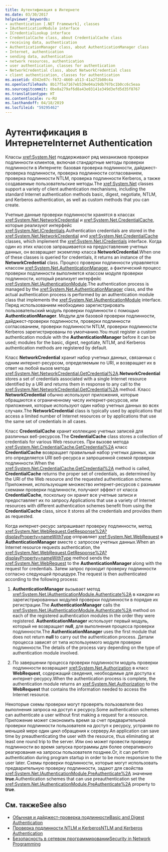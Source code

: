 ```yaml
---
title: Аутентификация в Интернете
ms.date: 03/30/2017
helpviewer_keywords:
- authentication [.NET Framework], classes
- IAuthenticationModule interface
- ICredentialLookup interface
- CredentialCache class, about CredentialCache class
- receiving data, authentication
- AuthenticationManager class, about AuthenticationManager class
- Internet, authentication
- sending data, authentication
- network resources, authentication
- user authentication, classes for authentication
- NetworkCredential class, about NetworkCredential class
- client authentication, classes for authentication
ms.assetid: d342e87c-f672-4660-a513-41a2f2b80c4a
ms.openlocfilehash: 8b17f5a7167eb539e04a19db797bc1b0cc6c5eaa
ms.sourcegitcommit: 0be8a279af6d8a43e03141e349d3efd5d35f8767
ms.translationtype: HT
ms.contentlocale: ru-RU
ms.lasthandoff: 04/18/2019
ms.locfileid: "59295462"
---
```

# <a name="internet-authentication"></a><span data-ttu-id="b6b33-102">Аутентификация в Интернете</span><span class="sxs-lookup"><span data-stu-id="b6b33-102">Internet Authentication</span></span>
<span data-ttu-id="b6b33-103">Классы <xref:System.Net> поддерживают ряд механизмов проверки подлинности клиентов, включая стандартные методы проверки подлинности в Интернете: базовая проверка подлинности, дайджест-проверка подлинности, проверка подлинности согласованием, проверка подлинности NTLM, проверка подлинности Kerberos, а также создаваемые пользовательские методы.</span><span class="sxs-lookup"><span data-stu-id="b6b33-103">The <xref:System.Net> classes support a variety of client authentication mechanisms, including the standard Internet authentication methods basic, digest, negotiate, NTLM, and Kerberos authentication, as well as custom methods that you can create.</span></span>  
  
 <span data-ttu-id="b6b33-104">Учетные данные проверки подлинности хранятся в классах <xref:System.Net.NetworkCredential> и <xref:System.Net.CredentialCache>, которые реализуют интерфейс <xref:System.Net.ICredentials>.</span><span class="sxs-lookup"><span data-stu-id="b6b33-104">Authentication credentials are stored in the <xref:System.Net.NetworkCredential> and <xref:System.Net.CredentialCache> classes, which implement the <xref:System.Net.ICredentials> interface.</span></span> <span data-ttu-id="b6b33-105">Когда один из этих классов запрашивается на предоставление учетных данных, он возвращает экземпляр класса **NetworkCredential**.</span><span class="sxs-lookup"><span data-stu-id="b6b33-105">When one of these classes is queried for credentials, it returns an instance of the **NetworkCredential** class.</span></span> <span data-ttu-id="b6b33-106">Процесс проверки подлинности управляется классом <xref:System.Net.AuthenticationManager>, а фактический процесс проверки подлинности выполняется классом модуля проверки подлинности, который реализует интерфейс <xref:System.Net.IAuthenticationModule>.</span><span class="sxs-lookup"><span data-stu-id="b6b33-106">The authentication process is managed by the <xref:System.Net.AuthenticationManager> class, and the actual authentication process is performed by an authentication module class that implements the <xref:System.Net.IAuthenticationModule> interface.</span></span> <span data-ttu-id="b6b33-107">Перед использованием необходимо зарегистрировать пользовательский модуль проверки подлинности с помощью **AuthenticationManager**. Модули для базовой проверки подлинности, дайджест-проверки подлинности, проверки подлинности согласованием, проверки подлинности NTLM, проверки подлинности Kerberos зарегистрированы по умолчанию.</span><span class="sxs-lookup"><span data-stu-id="b6b33-107">You must register a custom authentication module with the **AuthenticationManager** before it can be used; modules for the basic, digest, negotiate, NTLM, and Kerberos authentication methods are registered by default.</span></span>  
  
 <span data-ttu-id="b6b33-108">Класс **NetworkCredential** хранит набор учетных данных, связанных с одним интернет-ресурсом, определяемым по URI, и возвращает их в ответ на любой вызов метода <xref:System.Net.NetworkCredential.GetCredential%2A>.</span><span class="sxs-lookup"><span data-stu-id="b6b33-108">**NetworkCredential** stores a set of credentials associated with a single Internet resource identified by a URI and returns them in response to any call to the <xref:System.Net.NetworkCredential.GetCredential%2A> method.</span></span> <span data-ttu-id="b6b33-109">Класс **NetworkCredential** обычно используют приложения, которые обращаются к ограниченному числу интернет-ресурсов, или приложения, которые используют один набор учетных данных во всех случаях.</span><span class="sxs-lookup"><span data-stu-id="b6b33-109">The **NetworkCredential** class is typically used by applications that access a limited number of Internet resources or by applications that use the same set of credentials in all cases.</span></span>  
  
 <span data-ttu-id="b6b33-110">Класс **CredentialCache** хранит коллекцию учетных записей для различных веб-ресурсов.</span><span class="sxs-lookup"><span data-stu-id="b6b33-110">The **CredentialCache** class stores a collection of credentials for various Web resources.</span></span> <span data-ttu-id="b6b33-111">При вызове метода <xref:System.Net.CredentialCache.GetCredential%2A> класс **CredentialCache** возвращает правильный набор учетных данных, как это определяется URI веб-ресурса и запрошенной схемой проверки подлинности.</span><span class="sxs-lookup"><span data-stu-id="b6b33-111">When the <xref:System.Net.CredentialCache.GetCredential%2A> method is called, **CredentialCache** returns the proper set of credentials, as determined by the URI of the Web resource and the requested authentication scheme.</span></span> <span data-ttu-id="b6b33-112">Приложения, использующие множество интернет-ресурсов с разными схемами проверки подлинности, получают эффект от класса **CredentialCache**, поскольку он хранит все учетные записи и предоставляет их по запросу.</span><span class="sxs-lookup"><span data-stu-id="b6b33-112">Applications that use a variety of Internet resources with different authentication schemes benefit from using the **CredentialCache** class, since it stores all the credentials and provides them as requested.</span></span>  
  
 <span data-ttu-id="b6b33-113">Когда интернет-ресурс запрашивает проверку подлинности, метод <xref:System.Net.WebRequest.GetResponse%2A?displayProperty=nameWithType> отправляет <xref:System.Net.WebRequest> в **AuthenticationManager** вместе с запросом учетных данных.</span><span class="sxs-lookup"><span data-stu-id="b6b33-113">When an Internet resource requests authentication, the <xref:System.Net.WebRequest.GetResponse%2A?displayProperty=nameWithType> method sends the <xref:System.Net.WebRequest> to the **AuthenticationManager** along with the request for credentials.</span></span> <span data-ttu-id="b6b33-114">Затем запрос проходит проверку подлинности согласно следующей процедуре.</span><span class="sxs-lookup"><span data-stu-id="b6b33-114">The request is then authenticated according to the following process:</span></span>  
  
1. <span data-ttu-id="b6b33-115">**AuthenticationManager** вызывает метод <xref:System.Net.IAuthenticationModule.Authenticate%2A> в каждом из зарегистрированных модулей проверки подлинности в порядке их регистрации.</span><span class="sxs-lookup"><span data-stu-id="b6b33-115">The **AuthenticationManager** calls the <xref:System.Net.IAuthenticationModule.Authenticate%2A> method on each of the registered authentication modules in the order they were registered.</span></span> <span data-ttu-id="b6b33-116">**AuthenticationManager** использует первый модуль, который не возвращает **null**, для выполнения процесса проверки подлинности.</span><span class="sxs-lookup"><span data-stu-id="b6b33-116">The **AuthenticationManager** uses the first module that does not return **null** to carry out the authentication process.</span></span> <span data-ttu-id="b6b33-117">Детали процесса зависят от типа используемого модуля проверки подлинности.</span><span class="sxs-lookup"><span data-stu-id="b6b33-117">The details of the process vary depending on the type of authentication module involved.</span></span>  
  
2. <span data-ttu-id="b6b33-118">По завершении процесса проверки подлинности модуль проверки подлинности возвращает <xref:System.Net.Authorization> в класс **WebRequest**, содержащий сведения, необходимые для доступа к интернет-ресурсу.</span><span class="sxs-lookup"><span data-stu-id="b6b33-118">When the authentication process is complete, the authentication module returns an <xref:System.Net.Authorization> to the **WebRequest** that contains the information needed to access the Internet resource.</span></span>  
  
 <span data-ttu-id="b6b33-119">Некоторые схемы проверки могут проверять пользователя без выполнения запроса на доступ к ресурсу.</span><span class="sxs-lookup"><span data-stu-id="b6b33-119">Some authentication schemes can authenticate a user without first making a request for a resource.</span></span> <span data-ttu-id="b6b33-120">Приложение может сэкономить время за счет предварительной проверки подлинности пользователя на доступ к ресурсу, устраняя по меньшей мере один цикл обращения к серверу.</span><span class="sxs-lookup"><span data-stu-id="b6b33-120">An application can save time by preauthenticating the user with the resource, thus eliminating at least one round trip to the server.</span></span> <span data-ttu-id="b6b33-121">Или оно может провести проверку подлинности во время запуска программы для более оперативного реагирования на запросы пользователя позднее.</span><span class="sxs-lookup"><span data-stu-id="b6b33-121">Or, it can perform authentication during program startup in order to be more responsive to the user later.</span></span> <span data-ttu-id="b6b33-122">Схемы проверки подлинности, которые могут использовать предварительную проверку подлинности, задают для свойства <xref:System.Net.IAuthenticationModule.PreAuthenticate%2A> значение **true**.</span><span class="sxs-lookup"><span data-stu-id="b6b33-122">Authentication schemes that can use preauthentication set the <xref:System.Net.IAuthenticationModule.PreAuthenticate%2A> property to **true**.</span></span>  
  
## <a name="see-also"></a><span data-ttu-id="b6b33-123">См. также</span><span class="sxs-lookup"><span data-stu-id="b6b33-123">See also</span></span>

- [<span data-ttu-id="b6b33-124">Обычная и дайджест-проверка подлинности</span><span class="sxs-lookup"><span data-stu-id="b6b33-124">Basic and Digest Authentication</span></span>](../../../docs/framework/network-programming/basic-and-digest-authentication.md)
- [<span data-ttu-id="b6b33-125">Проверка подлинности NTLM и Kerberos</span><span class="sxs-lookup"><span data-stu-id="b6b33-125">NTLM and Kerberos Authentication</span></span>](../../../docs/framework/network-programming/ntlm-and-kerberos-authentication.md)
- [<span data-ttu-id="b6b33-126">Безопасность в сетевом программировании</span><span class="sxs-lookup"><span data-stu-id="b6b33-126">Security in Network Programming</span></span>](../../../docs/framework/network-programming/security-in-network-programming.md)

